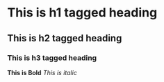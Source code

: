 # This is h1 tagged heading
## This is h2 tagged heading
### This is h3 tagged heading
**This is Bold**
*This is italic*
